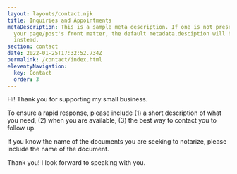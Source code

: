 ```yaml
---
layout: layouts/contact.njk
title: Inquiries and Appointments
metaDescription: This is a sample meta description. If one is not present in
  your page/post's front matter, the default metadata.desciption will be used
  instead.
section: contact
date: 2022-01-25T17:32:52.734Z
permalink: /contact/index.html
eleventyNavigation:
  key: Contact
  order: 3
---
```

Hi! Thank you for supporting my small business. 

To ensure a rapid response, please include (1) a short description of what you need, (2) when you are available, (3) the best way to contact you to follow up. 

If you know the name of the documents you are seeking to notarize, please include the name of the document.

Thank you! I look forward to speaking with you.